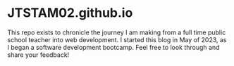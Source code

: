 # JTSTAM02.github.io

This repo exists to chronicle the journey I am making from a full time public school teacher into web development. I started this blog in May of 2023, as I began a software development bootcamp. Feel free to look through and share your feedback!
